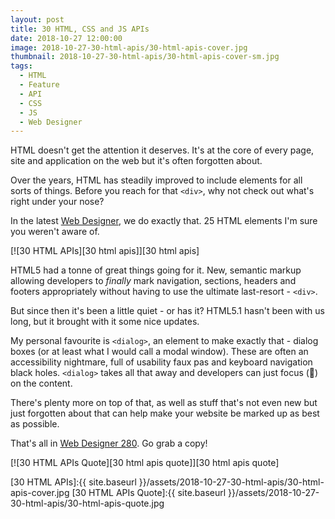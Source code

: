```yaml
---
layout: post
title: 30 HTML, CSS and JS APIs
date: 2018-10-27 12:00:00
image: 2018-10-27-30-html-apis/30-html-apis-cover.jpg
thumbnail: 2018-10-27-30-html-apis/30-html-apis-cover-sm.jpg
tags:
  - HTML
  - Feature
  - API
  - CSS
  - JS
  - Web Designer
---
```


HTML doesn't get the attention it deserves. It's at the core of every page, site and application on the web but it's often forgotten about.

Over the years, HTML has steadily improved to include elements for all sorts of things. Before you reach for that `<div>`, why not check out what's right under your nose?

In the latest [Web Designer][web designer], we do exactly that. 25 HTML elements I'm sure you weren't aware of.

[![30 HTML APIs][30 html apis]][30 html apis]

HTML5 had a tonne of great things going for it. New, semantic markup allowing developers to _finally_ mark navigation, sections, headers and footers appropriately without having to use the ultimate last-resort - `<div>`.

But since then it's been a little quiet - or has it? HTML5.1 hasn't been with us long, but it brought with it some nice updates.

My personal favourite is `<dialog>`, an element to make exactly that - dialog boxes (or at least what I would call a modal window). These are often an accessibility nightmare, full of usability faux pas and keyboard navigation black holes. `<dialog>` takes all that away and developers can just focus (👀) on the content.

There's plenty more on top of that, as well as stuff that's not even new but just forgotten about that can help make your website be marked up as best as possible.

That's all in [Web Designer 280][web designer]. Go grab a copy!

[![30 HTML APIs Quote][30 html apis quote]][30 html apis quote]

[30 HTML APIs]:{{ site.baseurl }}/assets/2018-10-27-30-html-apis/30-html-apis-cover.jpg
[30 HTML APIs Quote]:{{ site.baseurl }}/assets/2018-10-27-30-html-apis/30-html-apis-quote.jpg

[web designer]: https://www.myfavouritemagazines.co.uk/web-designer-print-back-issues/web-designer-issue-280/
